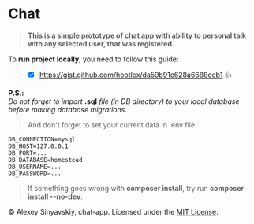 # Chat

>**This is a simple prototype of chat app with ability to personal talk with any selected user, that was registered.**


To **run project locally**, you need to follow this guide: 
> - [x] https://gist.github.com/hootlex/da59b91c628a6688ceb1 :+1:

**P.S.:**  
*Do not forget to import* **.sql** *file (in DB directory) to your local database before making database migrations*.
> And don't forget to set your current data in .env file:
```
DB_CONNECTION=mysql
DB_HOST=127.0.0.1
DB_PORT=...
DB_DATABASE=homestead
DB_USERNAME=...
DB_PASSWORD=...
```
> If something goes wrong with **composer install**, try run **composer install --no-dev**.


© Alexey Sinyavskiy, chat-app.
Licensed under the [MIT License](LICENSE).
